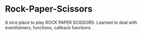 # Rock-Paper-Scissors


A nice place to play ROCK PAPER SCISSORS. 
Learned to deal with eventlistners, functions, callback functions.
